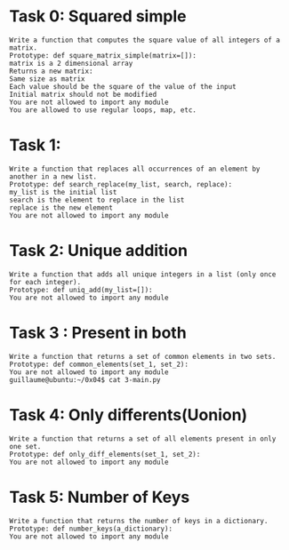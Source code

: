 # Task 0: Squared simple
    Write a function that computes the square value of all integers of a matrix.
    Prototype: def square_matrix_simple(matrix=[]):
    matrix is a 2 dimensional array
    Returns a new matrix:
    Same size as matrix
    Each value should be the square of the value of the input
    Initial matrix should not be modified
    You are not allowed to import any module
    You are allowed to use regular loops, map, etc.
# Task 1:
    Write a function that replaces all occurrences of an element by another in a new list.
    Prototype: def search_replace(my_list, search, replace):
    my_list is the initial list
    search is the element to replace in the list
    replace is the new element
    You are not allowed to import any module
# Task 2: Unique addition
    Write a function that adds all unique integers in a list (only once for each integer).
    Prototype: def uniq_add(my_list=[]):
    You are not allowed to import any module
# Task 3 : Present in both
    Write a function that returns a set of common elements in two sets.
    Prototype: def common_elements(set_1, set_2):
    You are not allowed to import any module
    guillaume@ubuntu:~/0x04$ cat 3-main.py
# Task 4: Only differents(Uonion)
    Write a function that returns a set of all elements present in only one set.
    Prototype: def only_diff_elements(set_1, set_2):
    You are not allowed to import any module
# Task 5: Number of Keys
    Write a function that returns the number of keys in a dictionary.
    Prototype: def number_keys(a_dictionary):
    You are not allowed to import any module